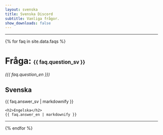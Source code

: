 ```yaml
---
layout: svenska
title: Svenska Discord
subtitle: Vanliga frågor.
show_downloads: false
---
```


<hr />

{% for faq in site.data.faqs %}

<h1>Fråga: <span style="font-size: 0.6em; line-height: 1.0em;">{{ faq.question_sv }}</span></h1>

<p><em>({{ faq.question_en }})</em></p>

<div style="margin-top: 20px;">
    <h2>Svenska</h2>
    {{ faq.answer_sv | markdownify }}

    <h2>Engelska</h2>
    {{ faq.answer_en | markdownify }}
</div>

<hr />

{% endfor %}